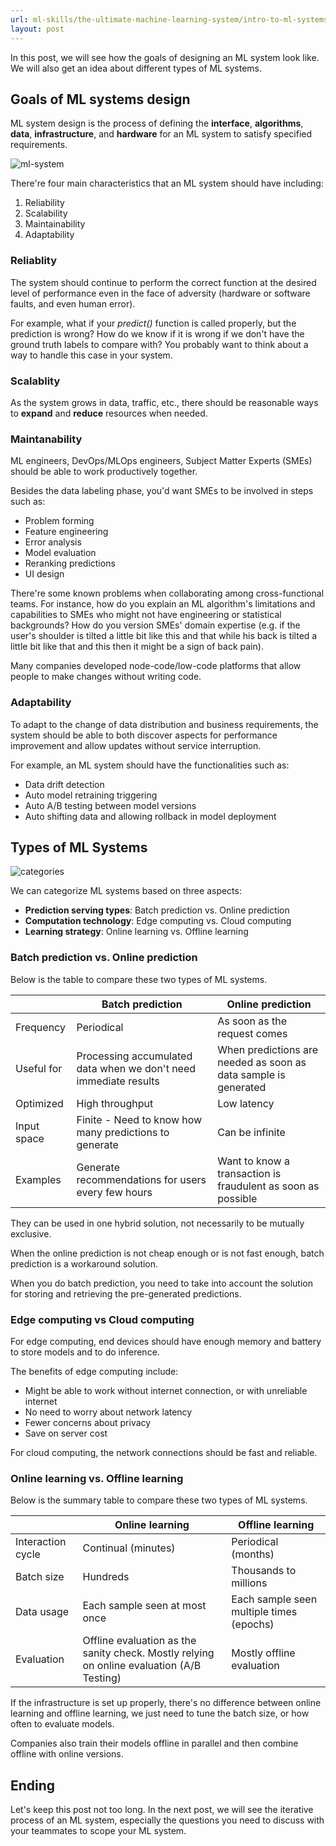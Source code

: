 ```yaml
---
url: ml-skills/the-ultimate-machine-learning-system/intro-to-ml-systems-design-part-1
layout: post
---
```


In this post, we will see how the goals of designing an ML system look like. We will also get an idea about different types of ML systems.

## Goals of ML systems design

ML system design is the process of defining the **interface**, **algorithms**, **data**, **infrastructure**, and **hardware** for an ML system to satisfy specified requirements.

![ml-system][ml-system]

There're four main characteristics that an ML system should have including:

1. Reliability
1. Scalability
1. Maintainability
1. Adaptability

### Reliablity

The system should continue to perform the correct function at the desired level of performance even in the face of adversity (hardware or software faults, and even human error).

For example, what if your _predict()_ function is called properly, but the prediction is wrong? How do we know if it is wrong if we don't have the ground truth labels to compare with? You probably want to think about a way to handle this case in your system.

### Scalablity

As the system grows in data, traffic, etc., there should be reasonable ways to **expand** and **reduce** resources when needed.

### Maintanability

ML engineers, DevOps/MLOps engineers, Subject Matter Experts (SMEs) should be able to work productively together.

Besides the data labeling phase, you'd want SMEs to be involved in steps such as:

- Problem forming
- Feature engineering
- Error analysis
- Model evaluation
- Reranking predictions
- UI design

There're some known problems when collaborating among cross-functional teams. For instance, how do you explain an ML algorithm's limitations and capabilities to SMEs who might not have engineering or statistical backgrounds? How do you version SMEs' domain expertise (e.g. if the user's shoulder is tilted a little bit like this and that while his back is tilted a little bit like that and this then it might be a sign of back pain).

Many companies developed node-code/low-code platforms that allow people to make changes without writing code.

### Adaptability

To adapt to the change of data distribution and business requirements, the system should be able to both discover aspects for performance improvement and allow updates without service interruption.

For example, an ML system should have the functionalities such as:

- Data drift detection
- Auto model retraining triggering
- Auto A/B testing between model versions
- Auto shifting data and allowing rollback in model deployment

## Types of ML Systems

![categories][categories]

We can categorize ML systems based on three aspects:

- **Prediction serving types**: Batch prediction vs. Online prediction
- **Computation technology**: Edge computing vs. Cloud computing
- **Learning strategy**: Online learning vs. Offline learning

### Batch prediction vs. Online prediction

Below is the table to compare these two types of ML systems.

|             | Batch prediction                                                 | Online prediction                                               |
| ----------- | ---------------------------------------------------------------- | --------------------------------------------------------------- |
| Frequency   | Periodical                                                       | As soon as the request comes                                    |
| Useful for  | Processing accumulated data when we don't need immediate results | When predictions are needed as soon as data sample is generated |
| Optimized   | High throughput                                                  | Low latency                                                     |
| Input space | Finite - Need to know how many predictions to generate           | Can be infinite                                                 |
| Examples    | Generate recommendations for users every few hours               | Want to know a transaction is fraudulent as soon as possible    |

They can be used in one hybrid solution, not necessarily to be mutually exclusive.

When the online prediction is not cheap enough or is not fast enough, batch prediction is a workaround solution.

When you do batch prediction, you need to take into account the solution for storing and retrieving the pre-generated predictions.

### Edge computing vs Cloud computing

For edge computing, end devices should have enough memory and battery to store models and to do inference.

The benefits of edge computing include:

- Might be able to work without internet connection, or with unreliable internet
- No need to worry about network latency
- Fewer concerns about privacy
- Save on server cost

For cloud computing, the network connections should be fast and reliable.

### Online learning vs. Offline learning

Below is the summary table to compare these two types of ML systems.

|                   | Online learning                                                                           | Offline learning                         |
| ----------------- | ----------------------------------------------------------------------------------------- | ---------------------------------------- |
| Interaction cycle | Continual (minutes)                                                                       | Periodical (months)                      |
| Batch size        | Hundreds                                                                                  | Thousands to millions                    |
| Data usage        | Each sample seen at most once                                                             | Each sample seen multiple times (epochs) |
| Evaluation        | Offline evaluation as the sanity check. Mostly relying on online evaluation (A/B Testing) | Mostly offline evaluation                |

If the infrastructure is set up properly, there's no difference between online learning and offline learning, we just need to tune the batch size, or how often to evaluate models.

Companies also train their models offline in parallel and then combine offline with online versions.

## Ending

Let's keep this post not too long. In the next post, we will see the iterative process of an ML system, especially the questions you need to discuss with your teammates to scope your ML system.

<!-- MARKDOWN LINKS & IMAGES -->

[ml-system]: /assets/images/ml-skills/the-ultimate-machine-learning-system/intro-to-ml-systems-design-part-1/ml-system.png
[categories]: /assets/images/ml-skills/the-ultimate-machine-learning-system/intro-to-ml-systems-design-part-1/categories.jpg
